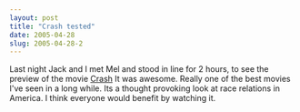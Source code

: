 ```yaml
---
layout: post
title: "Crash tested"
date: 2005-04-28
slug: 2005-04-28-2
---
```


Last night Jack and I met Mel and stood in line for 2 hours, to see the preview of the movie  [Crash](http://www.rottentomatoes.com/m/10003654-crash/)   It was awesome.  Really one of the best movies I&apos;ve seen in a long while.  Its a thought provoking look at race relations in America.  I think everyone would benefit by watching it.
